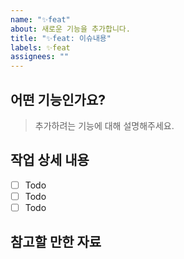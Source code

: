 ```yaml
---
name: "✨feat"
about: 새로운 기능을 추가합니다.
title: "✨feat: 이슈내용"
labels: ✨feat
assignees: ""
---
```


## 어떤 기능인가요?

> 추가하려는 기능에 대해 설명해주세요.

## 작업 상세 내용

- [ ] Todo
- [ ] Todo
- [ ] Todo

## 참고할 만한 자료
